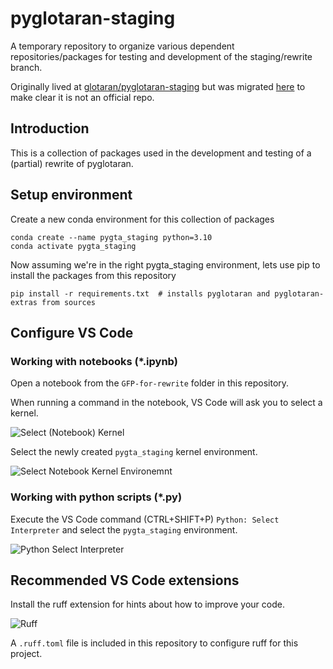 # pyglotaran-staging
A temporary repository to organize various dependent repositories/packages for testing and development of the staging/rewrite branch.

Originally lived at [glotaran/pyglotaran-staging](https://github.com/glotaran/pyglotaran-staging) but was migrated [here](https://github.com/jsnel/pyglotaran-staging-dev) to make clear it is not an official repo.


## Introduction

This is a collection of packages used in the development and testing of a (partial) rewrite of pyglotaran.

## Setup environment

Create a new conda environment for this collection of packages

```shell
conda create --name pygta_staging python=3.10
conda activate pygta_staging
```

Now assuming we're in the right pygta_staging environment, lets use pip to install the packages from this repository

```shell
pip install -r requirements.txt  # installs pyglotaran and pyglotaran-extras from sources
```

## Configure VS Code

### Working with notebooks (*.ipynb)

Open a notebook from the `GFP-for-rewrite` folder in this repository.

When running a command in the notebook, VS Code will ask you to select a kernel.

![Select (Notebook) Kernel](docs/images/run_notebook_or_select_kernel.png)

Select the newly created `pygta_staging` kernel environment.

![Select Notebook Kernel Environemnt](docs/images/select_notebook_kernel_environment.png)


### Working with python scripts (*.py)

Execute the VS Code command (CTRL+SHIFT+P) `Python: Select Interpreter` and select the `pygta_staging` environment.

![Python Select Interpreter](docs/images/select_python_environment.png)


## Recommended VS Code extensions

Install the ruff extension for hints about how to improve your code.

![Ruff](docs/images/vs-code-extensions-ruff.png)

A `.ruff.toml` file is included in this repository to configure ruff for this project.
